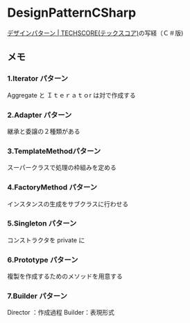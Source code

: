 # DesignPatternCSharp

[デザインパターン | TECHSCORE(テックスコア)](http://www.techscore.com/tech/DesignPattern/index.html/)の写経（Ｃ＃版)

## メモ
### 1.Iterator パターン
Aggregate と Ｉｔｅｒａｔｏr は対で作成する

### 2.Adapter パターン
継承と委譲の２種類がある

### 3.TemplateMethodパターン
スーパークラスで処理の枠組みを定める

### 4.FactoryMethod パターン
インスタンスの生成をサブクラスに行わせる

### 5.Singleton パターン
コンストラクタを private に

### 6.Prototype パターン
複製を作成するためのメソッドを用意する

### 7.Builder パターン
Director ：作成過程
Builder：表現形式
